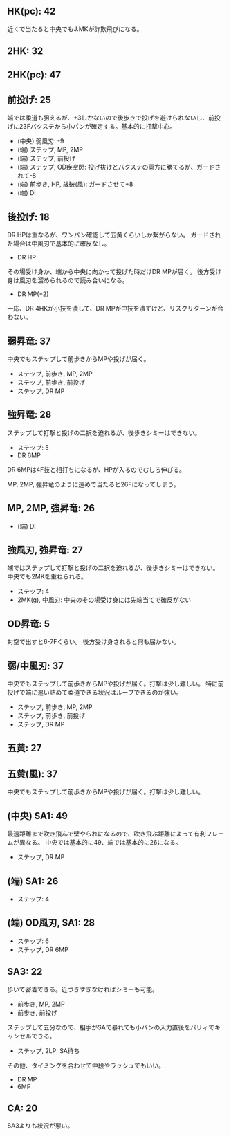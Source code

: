## HK(pc): 42

近くで当たると中央でもJ.MKが詐欺飛びになる。

## 2HK: 32

## 2HK(pc): 47

## 前投げ: 25

端では柔道も狙えるが、+3しかないので後歩きで投げを避けられないし、前投げに23Fバクステから小パンが確定する。基本的に打撃中心。

- (中央) 弱風刃: -9
- (端) ステップ, MP, 2MP
- (端) ステップ, 前投げ
- (端) ステップ, OD疾空閃: 投げ抜けとバクステの両方に勝てるが、ガードされて-8
- (端) 前歩き, HP, 歳破(風): ガードさせて+8
- (端) DI

## 後投げ: 18

DR HPは重なるが、ワンパン確認して五黄くらいしか繋がらない。
ガードされた場合は中風刃で基本的に確反なし。

- DR HP

その場受け身か、端から中央に向かって投げた時だけDR MPが届く。
後方受け身は風刃を溜められるので読み合いになる。

- DR MP(+2)

一応、DR 4HKが小技を潰して、DR MPが中技を潰すけど、リスクリターンが合わない。

## 弱昇竜: 37

中央でもステップして前歩きからMPや投げが届く。

- ステップ, 前歩き, MP, 2MP
- ステップ, 前歩き, 前投げ
- ステップ, DR MP

## 強昇竜: 28

ステップして打撃と投げの二択を迫れるが、後歩きシミーはできない。

- ステップ: 5
- DR 6MP

DR 6MPは4F技と相打ちになるが、HPが入るのでむしろ伸びる。

MP, 2MP, 強昇竜のように遠めで当たると26Fになってしまう。

## MP, 2MP, 強昇竜: 26

- (端) DI

## 強風刃, 強昇竜: 27

端ではステップして打撃と投げの二択を迫れるが、後歩きシミーはできない。
中央でも2MKを重ねられる。

- ステップ: 4
- 2MK(g), 中風刃: 中央のその場受け身には先端当てで確反がない

## OD昇竜: 5

対空で出すと6-7Fくらい。
後方受け身されると何も届かない。

## 弱/中風刃: 37

中央でもステップして前歩きからMPや投げが届く。打撃は少し難しい。
特に前投げで端に追い詰めて柔道できる状況はループできるのが強い。

- ステップ, 前歩き, MP, 2MP
- ステップ, 前歩き, 前投げ
- ステップ, DR MP

## 五黄: 27

## 五黄(風): 37

中央でもステップして前歩きからMPや投げが届く。打撃は少し難しい。

## (中央) SA1: 49

最遠距離まで吹き飛んで壁やられになるので、吹き飛ぶ距離によって有利フレームが異なる。
中央では基本的に49、端では基本的に26になる。

- ステップ, DR MP

## (端) SA1: 26

- ステップ: 4

## (端) OD風刃, SA1: 28

- ステップ: 6
- ステップ, DR 6MP

## SA3: 22

歩いて密着できる。近づきすぎなければシミーも可能。

- 前歩き, MP, 2MP
- 前歩き, 前投げ

ステップして五分なので、相手がSAで暴れても小パンの入力直後をパリィでキャンセルできる。

- ステップ, 2LP: SA待ち

その他、タイミングを合わせて中段やラッシュでもいい。

- DR MP
- 6MP

## CA: 20

SA3よりも状況が悪い。
